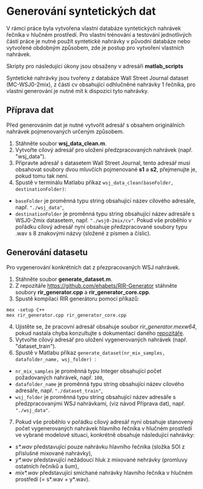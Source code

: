 # Generování syntetických dat
V rámci práce byla vytvořena vlastní databáze syntetických nahrávek řečníka v hlučném prostředí. Pro vlastní trénování a testování jednotlivých částí práce je nutné použít syntetické nahrávky v původní databáze nebo vytvořené obdobným způsobem, zde je postup pro vytvoření vlastních nahrávek.

Skripty pro následující úkony jsou obsaženy v adresáři **matlab_scripts**

Syntetické nahrávky jsou tvořeny z databáze Wall Street Journal dataset (MC-WSJ0-2mix), z části cv obsahující odhlučněné nahrávky 1 řečníka, pro vlastní generování je nutné mít k dispozici tyto nahrávky.

## Příprava dat
Před generováním dat je nutné vytvořit adresář s obsahem originálních nahrávek pojmenovaných určeným způsobem.

1. Stáhněte soubor **wsj_data_clean.m**.
2. Vytvořte cílový adresář pro uložení předzpracovaných nahrávek (např. "wsj_data").
3. Připravte adresář s datasetem Wall Street Journal, tento adresář musí obsahovat soubory dvou mluvčích pojmenované **s1** a **s2**, přejmenujte je, pokud tomu tak není.
4. Spustě v terminálu Matlabu příkaz ```wsj_data_clean(baseFolder, destinationFolder)```:
  - ```baseFolder``` je proměnná typu string obsahující název cílového adresáře, např.  ```"./wsj_data"```, <br>
  - ```destinationFolder``` je proměnná typu string obsahující název adresáře s WSJ0-2mix datasetem, např.  ```"./wsj0-2mix/cv"```.
    Pokud vše proběhlo v pořádku cílový adresář nyní obsahuje předzpracované soubory typu .wav s 8 znakovými názvy (složené z písmen a číslic).

## Generování datasetu
Pro vygenerování konkrétních dat z přezpracovaných WSJ nahrávek.

1. Stáhněte soubor **generate_dataset.m**.
2. Z repozitáře https://github.com/ehabets/RIR-Generator stáhněte soubory **rir_generator.cpp** a **rir_generator_core.cpp**.
3. Spustě kompilaci RIR generátoru pomocí příkazů:
 ```
mex -setup C++
mex rir_generator.cpp rir_generator_core.cpp
 ```
4. Ujistěte se, že pracovní adresář obsahuje soubor *rir_generator.mexw64*, pokud nastala chyba konzultujte s dokumentací daného [repozitáře](https://github.com/ehabets/RIR-Generator?tab=readme-ov-file).
5. Vytvořte cílový adresář pro uložení vygenerovaných nahrávek (např. "dataset_train").
6. Spustě v Matlabu příkaz ```generate_dataset(nr_mix_samples, datafolder_name, wsj_folder) ```:<br>
  - ```nr_mix_samples``` je proměnná typu Integer obsahující počet požadovaných nahrávek, např.  ```100```, <br>
  - ```datafolder_name``` je proměnná typu string obsahující název cílového adresáře, např.  ```"./dataset_train"```, <br>
  - ```wsj_folder``` je proměnná typu string obsahující název adresáře s předzpracovanými WSJ nahrávkami, (viz návod Příprava dat), např.  ```"./wsj_data"```.
7. Pokud vše proběhlo v pořádku cílový adresář nyní obsahuje stanovený počet vygenerovaných nahrávek hlavního řečníka v hlučném prostředí ve vybrané modelové situaci, konkrétně obsahuje následující nahrávky:
  - *s\*.wav* představující pouze nahrávku hlavního řečníka (složka SOI z příslušné mixované nahrávky),
  - *y\*.wav* představující nežádoucí hluk z mixované nehrávky (promluvy ostatních řečníků a šum),
  - *mix\*.wav* představující smíchané nahrávky hlavního řečníka v hlučném prostředí (= s*.wav + y*.wav).

